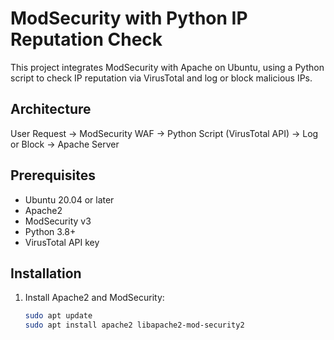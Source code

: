 

# ModSecurity with Python IP Reputation Check

This project integrates ModSecurity with Apache on Ubuntu, using a Python script to check IP reputation via VirusTotal and log or block malicious IPs.

## Architecture
User Request → ModSecurity WAF → Python Script (VirusTotal API) → Log or Block → Apache Server

## Prerequisites
- Ubuntu 20.04 or later
- Apache2
- ModSecurity v3
- Python 3.8+
- VirusTotal API key

## Installation
1. Install Apache2 and ModSecurity:
   ```bash
   sudo apt update
   sudo apt install apache2 libapache2-mod-security2

